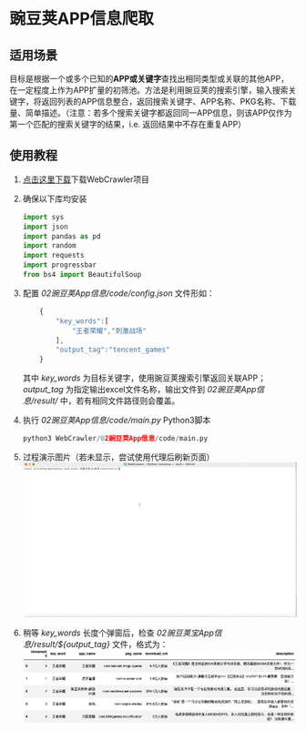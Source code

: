 # 豌豆荚APP信息爬取

## 适用场景
目标是根据一个或多个已知的**APP或关键字**查找出相同类型或关联的其他APP，在一定程度上作为APP扩量的初筛池。方法是利用豌豆荚的搜索引擎，输入搜索关键字，将返回列表的APP信息整合，返回搜索关键字、APP名称、PKG名称、下载量、简单描述。（注意：若多个搜索关键字都返回同一APP信息，则该APP仅作为第一个匹配的搜索关键字的结果，i.e. 返回结果中不存在重复APP）

## 使用教程
1. [点击这里下载][1]下载WebCrawler项目

2. 确保以下库均安装
    ```python
	import sys
	import json
	import pandas as pd
	import random
	import requests
	import progressbar
	from bs4 import BeautifulSoup
    ```

3. 配置 *02豌豆荚App信息/code/config.json* 文件形如：
    ```javascript
        {
            "key_words":[
                "王者荣耀","刺激战场"
            ],
            "output_tag":"tencent_games"
        }
    ```
    其中 *key_words* 为目标关键字，使用豌豆荚搜索引擎返回关联APP； *output_tag* 为指定输出excel文件名称，输出文件到 *02豌豆荚App信息/result/* 中，若有相同文件路径则会覆盖。
    
3. 执行 *02豌豆荚App信息/code/main.py* Python3脚本
    ```python
	python3 WebCrawler/02豌豆荚App信息/code/main.py
    ```
4. 过程演示图片（若未显示，尝试使用代理后刷新页面）
    ![](images/豌豆荚爬虫演示.gif)

5. 稍等 *key_words* 长度个弹窗后，检查 *02豌豆荚宝App信息/result/${output_tag}* 文件，格式为：
    ![](images/output.png)

[1]:https://github.com/Colin-zh/WebCrawler/archive/main.zip
